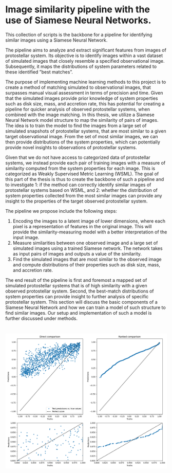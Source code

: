 # Image similarity pipeline with the use of Siamese Neural Networks. 
This collection of scripts is the backbone for a pipeline for identifying similar images using a Siamese Neural Network.

The pipeline aims to analyze and extract significant features from images of protostellar system. Its objective is to identify images within a vast dataset of simulated images that closely resemble a specified observational image. Subsequently, it maps the distributions of system parameters related to these identified ”best matches”.

The purpose of implementing machine learning methods to this project is to create a method of matching simulated to observational images, that surpasses manual visual assessment in terms of precision and time. Given that the simulated images provide prior knowledge of system properties such as disk size, mass, and accretion rate, this has potential for creating a pipeline for quicker analysis of observed protostellar systems, when combined with the image matching. In this thesis, we utilize
a Siamese Neural Network model structure to map the similarity of pairs of images. The idea is to train the model to find the images from a large set of simulated snapshots of protostellar systems, that are most similar to a given target observational image. From the set of most similar images, we can
then provide distributions of the system properties, which can potentially provide novel insights to observations of protostellar systems.

Given that we do not have access to categorized data of protostellar systems, we instead provide each pair of training images with a measure of similarity computed from the system properties for each image. This is categorized as Weakly Supervised Metric Learning (WSML). The goal of this part of the thesis is thus to create the backbone of such a pipeline and to investigate 1: if the method can correctly identify similar images of protostellar systems based on WSML, and 2: whether the
distribution of system properties collected from the most similar images can provide any insight to the properties of the target observed protostellar system.

The pipeline we propose include the following steps:
1. Encoding the images to a latent image of lower dimensions, where each pixel is a representation
of features in the original image. This will provide the similarity-measuring model with a better
interpretation of the input image.
2. Measure similarities between one observed image and a large set of simulated images using a
trained Siamese network. The network takes as input pairs of images and outputs a value of the
similarity.
3. Find the simulated images that are most similar to the observed image and compute distributions
of their properties such as disk size, mass, and accretion rate.

The end result of the pipeline is first and foremost a mapped set of simulated protostellar systems that
is of high similarity with a given observed protostellar system. Second, the best-match distributions of
system properties can provide insight to further analysis of specific protostellar system.
This section will discuss the basic components of a Siamese Neural Network and how we can train
a model of such structure to find similar images. Our setup and implementation of such a model is
further discussed under methods.


# 

![image](outputs/_experiments/_old_experiments/margins/SiameseNetwork_batchsize32_config3_margin0.5/images/clustering.png)
